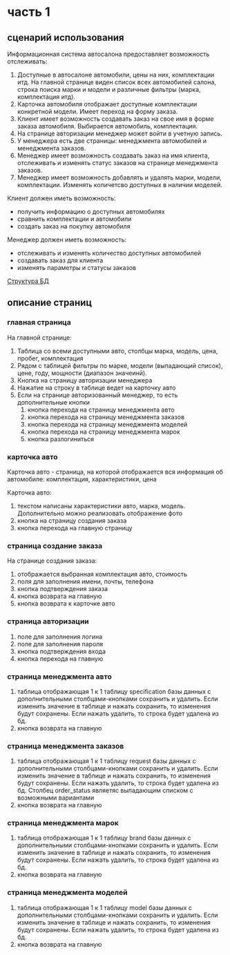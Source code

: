 # часть 1
## сценарий использования

Информационная система автосалона предоставляет возможность отслеживать:
1) Доступные в автосалоне автомобили, цены на них, комплектации итд.
На главной странице виден список всех автомобилей салона, строка поиска марки и модели и различные фильтры (марка, комплектация итд).
2) Карточка автомобиля отображает доступные комплектации конкретной модели. Имеет переход на форму заказа.
3) Клиент имеет возможность создавать заказ на свое имя в форме заказа автомобиля. Выбирается автомобиль, комплектация.
4) На странице авторизации менеджер может войти в учетную запись.
5) У менеджера  есть две страницы: менеджмента автомобилей и менеджмента заказов.
6) Менеджер имеет возможность создавать заказ на имя клиента, отслеживать и изменять статус заказов на странице менеджмента заказов.
7) Менеджер имеет возможность добавлять и удалять марки, модели, комплектации. Изменять количетсво доступных в наличии моделей.

Клиент должен иметь возможность:
- получить информацию о доступных автомобилях
- сравнить комплектации и автомобили
- создать заказ на покупку автомобиля

Менеджер должен иметь возможность:
- отслеживать и изменять количество доступных автомобилей
- создавать заказ для клиента
- изменять параметры и статусы заказов

<!-- [Структура веб страниц](pages.png) -->

[Структура БД](db.png)

## описание страниц

### главная страница

На главной странице:
1) Таблица со всеми доступными авто, столбцы марка, модель, цена, пробег, комплектация
2) Рядом с таблицей фильтры по марке, модели (выпадающий список), цене, году, мощности (диапазон значеинй). 
3) Кнопка на страницу авторизации менеджера
4) Нажатие на строку в таблице ведет на карточку авто
5) Если на странице авторизованный менеджер, то есть дополнительные кнопки
    1) кнопка перехода на страницу менеджмента авто
    2) кнопка перехода на страницу менеджмента заказов
    3) кнопка перехода на страницу менеджмента моделей
    4) кнопка перехода на страницу менеджмента марок
    5) кнопка разлогиниться


### карточка авто

Карточка авто - страница, на которой отображается вся информация об автомобиле: комплектация, характеристики, цена

Карточка авто:
1) текстом написаны характеристики авто, марка, модель. Дополнительно можно реализовать отображение фото
2) кнопка на страницу создания заказа
3) кнопка перехода на главную страницу


### страница создание заказа

На странице создания заказа:
1) отображается выбранная комплектация авто, стоимость
2) поля для заполнения имени, почты, телефона
3) кнопка подтверждения заказа
4) кнопка возврата на главную
5) кнопка возврата к карточке авто


### страница авторизации

1) поле для заполнения логина
2) поле для заполнения пароля
3) кнопка подтверждения входа
4) кнопка перехода на главную


### страница менеджмента авто

1) таблица отображающая 1 к 1 таблицу specification базы данных с дополнительными столбцами-кнопками сохранить и удалить. Если изменить значение в таблице и нажать сохранить, то изменения будут сохранены. Если нажать удалить, то строка будет удалена из бд.
2) кнопка возврата на главную


### страница менеджмента заказов

1) таблица отображающая 1 к 1 таблицу request базы данных с дополнительными столбцами-кнопками сохранить и удалить. Если изменить значение в таблице и нажать сохранить, то изменения будут сохранены. Если нажать удалить, то строка будет удалена из бд. Столбец order_status являетяс выпадающим списком с возможными вариантами
2) кнопка возврата на главную

### страница менеджмента марок

1) таблица отображающая 1 к 1 таблицу brand базы данных с дополнительными столбцами-кнопками сохранить и удалить. Если изменить значение в таблице и нажать сохранить, то изменения будут сохранены. Если нажать удалить, то строка будет удалена из бд.
2) кнопка возврата на главную

### страница менеджмента моделей

1) таблица отображающая 1 к 1 таблицу model базы данных с дополнительными столбцами-кнопками сохранить и удалить. Если изменить значение в таблице и нажать сохранить, то изменения будут сохранены. Если нажать удалить, то строка будет удалена из бд.
2) кнопка возврата на главную